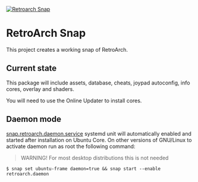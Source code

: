 [![Retroarch Snap](https://snapcraft.io/retroarch/badge.svg)](https://snapcraft.io/retroarch)

# RetroArch Snap

This project creates a working snap of RetroArch.

## Current state

This package will include assets, database, cheats, joypad autoconfig, info cores, overlay and shaders.

You will need to use the Online Updater to install cores.

## Daemon mode

[snap.retroarch.daemon.service](https://snapcraft.io/docs/services-and-daemons#defining-a-daemon) systemd unit will automatically enabled and started after installation on Ubuntu Core. On other versions of GNU/Linux to activate daemon run as root the following command:
> WARNING! For most desktop distributions this is not needed

```console
$ snap set ubuntu-frame daemon=true && snap start --enable retroarch.daemon
```
